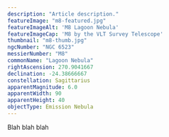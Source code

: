 ```yaml
---
description: "Article description."
featureImage: "m8-featured.jpg"
featureImageAlt: 'M8 Lagoon Nebula'
featureImageCap: 'M8 by the VLT Survey Telescope'
thumbnail: "m8-thumb.jpg"
ngcNumber: "NGC 6523"
messierNumber: "M8"
commonName: "Lagoon Nebula"
rightAscension: 270.9041667
declination: -24.38666667
constellation: Sagittarius
apparentMagnitude: 6.0
apparentWidth: 90
apparentHeight: 40
objectType: Emission Nebula
---
```


Blah blah blah
